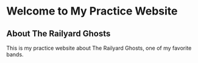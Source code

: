 # Welcome to My Practice Website

## About The Railyard Ghosts

This is my practice website about The Railyard Ghosts, one of my favorite bands.